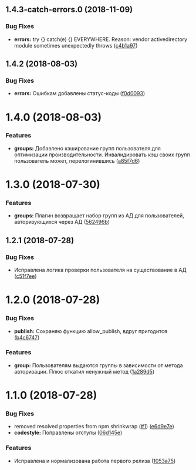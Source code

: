 <a name="1.4.3-catch-errors.0"></a>
## 1.4.3-catch-errors.0 (2018-11-09)


### Bug Fixes

* **errors:** try {} catch(e) {} EVERYWHERE. Reason: vendor activedirectory module sometimes unexpectedly throws ([c4b1a97](https://github.com/tutu-ru/verdaccio-activedirectory/commit/c4b1a97))



<a name="1.4.2"></a>
## 1.4.2 (2018-08-03)


### Bug Fixes

* **errors:** Ошибкам добавлены статус-коды ([f0d0093](https://github.com/tutu-ru/verdaccio-activedirectory/commit/f0d0093))



<a name="1.4.0"></a>
# 1.4.0 (2018-08-03)


### Features

* **groups:** Добавлено кэширование групп пользователя для оптимизации производительности. Инвалидировать кэш своих групп пользователь может, перелогинившись ([a85f7d6](https://github.com/tutu-ru/verdaccio-activedirectory/commit/a85f7d6))



<a name="1.3.0"></a>
# 1.3.0 (2018-07-30)


### Features

* **groups:** Плагин возвращает набор групп из АД для пользователей, авторизующихся через АД ([562496b](https://github.com/tutu-ru/verdaccio-activedirectory/commit/562496b))



<a name="1.2.1"></a>
## 1.2.1 (2018-07-28)


### Bug Fixes

* Исправлена логика проверки пользователя на существование в АД ([c51f7ee](https://github.com/tutu-ru/verdaccio-activedirectory/commit/c51f7ee))



<a name="1.2.0"></a>
# 1.2.0 (2018-07-28)


### Bug Fixes

* **publish:** Сохраняю функцию allow_publish, вдруг пригодится ([b4c6747](https://github.com/tutu-ru/verdaccio-activedirectory/commit/b4c6747))


### Features

* **group:** Пользователям выдаются группы в зависимости от метода авторизации. Плюс откатил ненужный метод ([1a289d5](https://github.com/tutu-ru/verdaccio-activedirectory/commit/1a289d5))



<a name="1.1.0"></a>
# 1.1.0 (2018-07-28)


### Bug Fixes

* removed resolved properties from npm shrinkwrap ([#1](https://github.com/tutu-ru/verdaccio-activedirectory/issues/1)) ([e6d9e7e](https://github.com/tutu-ru/verdaccio-activedirectory/commit/e6d9e7e))
* **codestyle:** Поправлены отступы ([06d145e](https://github.com/tutu-ru/verdaccio-activedirectory/commit/06d145e))


### Features

* Исправлена и нормализована работа первого релиза ([1053a75](https://github.com/tutu-ru/verdaccio-activedirectory/commit/1053a75))



